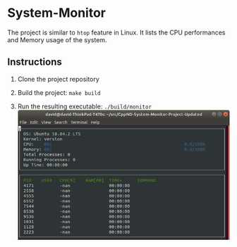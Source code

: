# System-Monitor
The project is similar to `htop` feature in Linux. It lists the CPU performances and Memory usage of the system.

## Instructions

1. Clone the project repository

2. Build the project: `make build`

3. Run the resulting executable: `./build/monitor`
![Starting System Monitor](images/starting_monitor.png)
